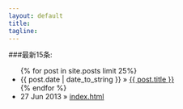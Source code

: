 ```yaml
---
layout: default
title: 
tagline: 
---
```


###最新15条:
<ul class="posts">
  {% for post in site.posts limit 25%}
    <li><span>{{ post.date | date_to_string }}</span> &raquo; <a href="{{ BASE_PATH }}{{ post.url }}">{{ post.title }}</a></li>
  {% endfor %}
  <li><span>27 Jun 2013</span> &raquo; <a href="index.html">index.html</a></li>
</ul>